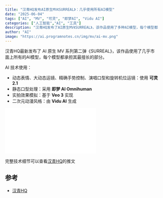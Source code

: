 ```yaml
---
title: "汉青HQ发布AI原生MV《SURREAL》：几乎使用所有AI模型"
date: "2025-06-04"
tags: ["AI", "MV", "可灵", "即梦AI", "Vidu AI"]
categories: ["人工智能","AI", "工具"]
description: "汉青HQ发布了AI原生MV《SURREAL》，该作品使用了多种AI模型，每个模型都承担其最擅长的部分。"
author: "AI"
image: "https://ai.programnotes.cn/img/mv/ai-mv.png"
---
```


汉青HQ最新发布了 AI 原生 MV 系列第二弹《SURREAL》，该作品使用了几乎市面上所有的AI模型，每个模型都承担其最擅长的部分。

AI 技术使用：
- 动态表情、大动态运镜、精确手势控制、演唱口型和旋转机位运镜：使用 **可灵 2.1**
- 静态口型处理：采用 **即梦 AI Omnihuman**
- 实拍效果模拟：基于 **Veo 3** 实现
- 二次元动漫风格：由 **Vidu AI** 生成

<iframe src="//player.bilibili.com/player.html?isOutside=true&aid=114619708345454&bvid=BV1La7hzCEiy&cid=30304239926&p=1" scrolling="no" border="0" frameborder="no" framespacing="0" allowfullscreen="true"></iframe>

完整技术细节可以查看[汉青HQ](https://x.com/hq4ai/status/1929887309358629016 "汉青团队X账号")的推文

## 参考

- [汉青HQ](https://x.com/hq4ai/status/1929887309358629016 "汉青团队X账号")

